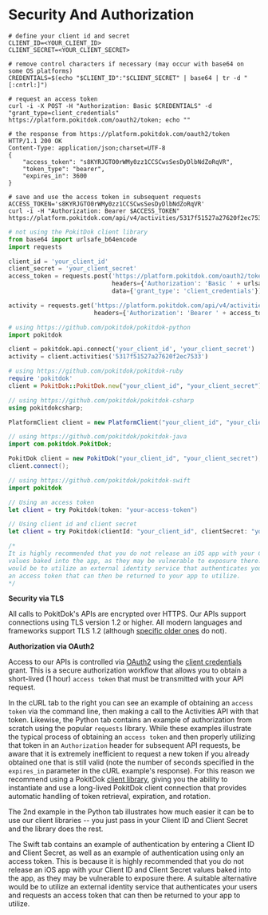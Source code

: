 # Security And Authorization

```shell
# define your client id and secret
CLIENT_ID=<YOUR_CLIENT_ID>
CLIENT_SECRET=<YOUR_CLIENT_SECRET>

# remove control characters if necessary (may occur with base64 on some OS platforms)
CREDENTIALS=$(echo "$CLIENT_ID":"$CLIENT_SECRET" | base64 | tr -d "[:cntrl:]")

# request an access token
curl -i -X POST -H "Authorization: Basic $CREDENTIALS" -d "grant_type=client_credentials" https://platform.pokitdok.com/oauth2/token; echo ""

# the response from https://platform.pokitdok.com/oauth2/token
HTTP/1.1 200 OK
Content-Type: application/json;charset=UTF-8
{
    "access_token": "s8KYRJGTO0rWMy0zz1CCSCwsSesDyDlbNdZoRqVR",
    "token_type": "bearer",
    "expires_in": 3600
}

# save and use the access token in subsequent requests
ACCESS_TOKEN='s8KYRJGTO0rWMy0zz1CCSCwsSesDyDlbNdZoRqVR'
curl -i -H "Authorization: Bearer $ACCESS_TOKEN" https://platform.pokitdok.com/api/v4/activities/5317f51527a27620f2ec7533
```

```python
# not using the PokitDok client library
from base64 import urlsafe_b64encode
import requests

client_id = 'your_client_id'
client_secret = 'your_client_secret'
access_token = requests.post('https://platform.pokitdok.com/oauth2/token',
                             headers={'Authorization': 'Basic ' + urlsafe_b64encode(client_id + ':' + client_secret)},
                             data={'grant_type': 'client_credentials'}).json()['access_token']

activity = requests.get('https://platform.pokitdok.com/api/v4/activities/5317f51527a27620f2ec7533',
                        headers={'Authorization': 'Bearer ' + access_token}).json()
```

```python
# using https://github.com/pokitdok/pokitdok-python
import pokitdok

client = pokitdok.api.connect('your_client_id', 'your_client_secret')
activity = client.activities('5317f51527a27620f2ec7533')
```

```ruby
# using https://github.com/pokitdok/pokitdok-ruby
require 'pokitdok'
client = PokitDok::PokitDok.new("your_client_id", "your_client_secret")
```

```csharp
// using https://github.com/pokitdok/pokitdok-csharp
using pokitdokcsharp;

PlatformClient client = new PlatformClient("your_client_id", "your_client_secret");
```

```java
// using https://github.com/pokitdok/pokitdok-java
import com.pokitdok.PokitDok;

PokitDok client = new PokitDok("your_client_id", "your_client_secret");
client.connect();
```

```swift
// using https://github.com/pokitdok/pokitdok-swift
import pokitdok

// Using an access token
let client = try Pokitdok(token: "your-access-token")

// Using client id and client secret
let client = try Pokitdok(clientId: "your_client_id", clientSecret: "your_client_secret")

/*
It is highly recommended that you do not release an iOS app with your Client ID and Client Secret
values baked into the app, as they may be vulnerable to exposure there. A suitable alternative
would be to utilize an external identity service that authenticates your users and requests
an access token that can then be returned to your app to utilize.
*/
```

**Security via TLS**

All calls to PokitDok's APIs are encrypted over HTTPS. Our APIs support connections using
TLS version 1.2 or higher. All modern languages and frameworks support TLS 1.2 (although
[specific older ones](https://fullmetalhealth.com/ssl-upgrade-notice/) do not).


**Authorization via OAuth2**

Access to our APIs is controlled via [OAuth2](https://tools.ietf.org/html/rfc6749) using the
[client credentials](https://tools.ietf.org/html/rfc6749#section-1.3.4) grant. This is a secure
authorization workflow that allows you to obtain a short-lived (1 hour) `access token` that must
be transmitted with your API request.

In the cURL tab to the right you can see an example of obtaining an `access token` via the
command line, then making a call to the Activities API with that token. Likewise, the Python tab
contains an example of authorization from scratch using the popular `requests` library. While
these examples illustrate the typical process of obtaining an `access token` and then properly
utilizing that token in an `Authorization` header for subsequent API requests, be aware that it is
extremely inefficient to request a new token if you already obtained one that is still valid (note
the number of seconds specified in the `expires_in` parameter in the cURL example's response). For
this reason we recommend using a PokitDok [client library](#client-libraries), giving you the
ability to instantiate and use a long-lived PokitDok client connection that provides automatic
handling of token retrieval, expiration, and rotation.

The 2nd example in the Python tab illustrates how much easier it can be to use our client
libraries -- you just pass in your Client ID and Client Secret and the library does the rest.

The Swift tab contains an example of authentication by entering a Client ID and Client Secret,
as well as an example of authentication using only an access token. This is because it is highly
recommended that you do not release an iOS app with your Client ID and Client Secret values
baked into the app, as they may be vulnerable to exposure there. A suitable alternative would be
to utilize an external identity service that authenticates your users and requests an access token
that can then be returned to your app to utilize.
